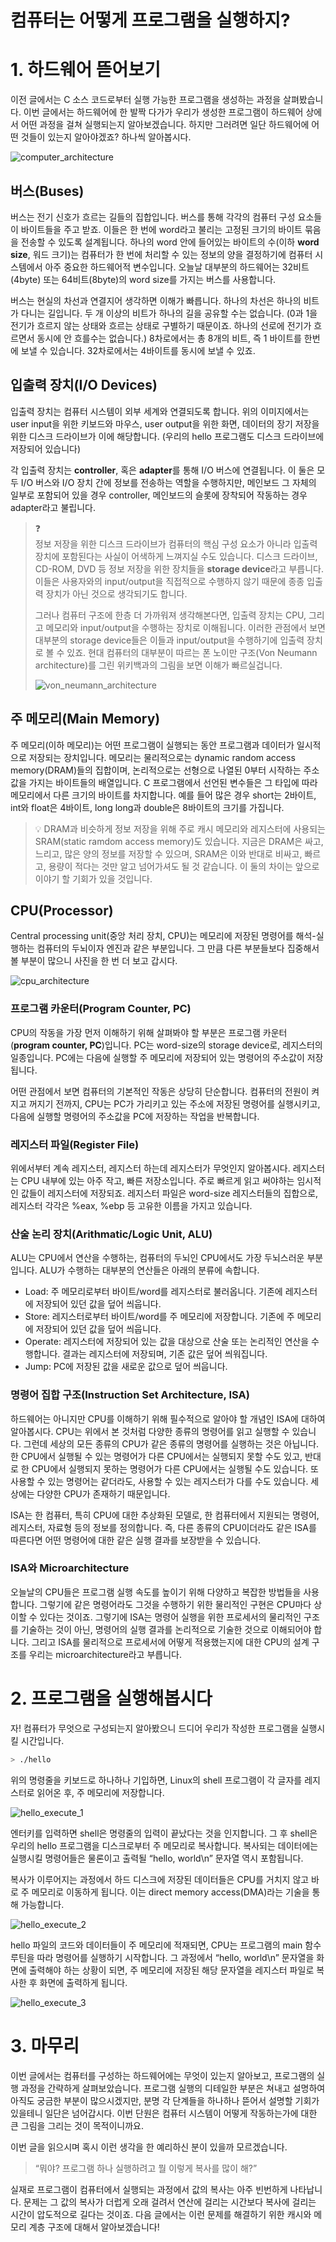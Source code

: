 # 컴퓨터는 어떻게 프로그램을 실행하지?

# 1. 하드웨어 뜯어보기


이전 글에서는 C 소스 코드로부터 실행 가능한 프로그램을 생성하는 과정을 살펴봤습니다. 이번 글에서는 하드웨어에 한 발짝 다가가 우리가 생성한 프로그램이 하드웨어 상에서 어떤 과정을 걸쳐 실행되는지 알아보겠습니다. 하지만 그러려면 일단 하드웨어에 어떤 것들이 있는지 알아야겠죠? 하나씩 알아봅시다.

![computer_architecture](./images/computer_architecture.jpg)

## 버스(Buses)

버스는 전기 신호가 흐르는 길들의 집합입니다. 버스를 통해 각각의 컴퓨터 구성 요소들이 바이트들을 주고 받죠. 이들은 한 번에 word라고 불리는 고정된 크기의 바이트 묶음을 전송할 수 있도록 설계됩니다. 하나의 word 안에 들어있는 바이트의 수(이하 **word size**, 워드 크기)는 컴퓨터가 한 번에 처리할 수 있는 정보의 양을 결정하기에 컴퓨터 시스템에서 아주 중요한 하드웨어적 변수입니다. 오늘날 대부분의 하드웨어는 32비트(4byte) 또는 64비트(8byte)의 word size를 가지는 버스를 사용합니다.

버스는 현실의 차선과 연결지어 생각하면 이해가 빠릅니다. 하나의 차선은 하나의 비트가 다니는 길입니다. 두 개 이상의 비트가 하나의 길을 공유할 수는 없습니다. (0과 1을 전기가 흐르지 않는 상태와 흐르는 상태로 구별하기 때문이죠. 하나의 선로에 전기가 흐르면서 동시에 안 흐를수는 없습니다.) 8차로에서는 총 8개의 비트, 즉 1 바이트를 한번에 보낼 수 있습니다. 32차로에서는 4바이트를 동시에 보낼 수 있죠.

## 입출력 장치(I/O Devices)

입출력 장치는 컴퓨터 시스템이 외부 세계와 연결되도록 합니다. 위의 이미지에서는 user input을 위한 키보드와 마우스, user output을 위한 화면, 데이터의 장기 저장을 위한 디스크 드라이브가 이에 해당합니다. (우리의 hello 프로그램도 디스크 드라이브에 저장되어 있습니다)

각 입출력 장치는 **controller**, 혹은 **adapter**를 통해 I/O 버스에 연결됩니다. 이 둘은 모두 I/O 버스와 I/O 장치 간에 정보를 전송하는 역할을 수행하지만, 메인보드 그 자체의 일부로 포함되어 있을 경우 controller, 메인보드의 슬롯에 장착되어 작동하는 경우 adapter라고 불립니다. 


> ❓  
> 정보 저장을 위한 디스크 드라이브가 컴퓨터의 핵심 구성 요소가 아니라 입출력 장치에 포함된다는 사실이 어색하게 느껴지실 수도 있습니다. 디스크 드라이브, CD-ROM, DVD 등 정보 저장을 위한 장치들을 **storage device**라고 부릅니다. 이들은 사용자와의 input/output을 직접적으로 수행하지 않기 때문에 종종 입출력 장치가 아닌 것으로 생각되기도 합니다.
>
>그러나 컴퓨터 구조에 한층 더 가까워져 생각해본다면, 입출력 장치는 CPU, 그리고 메모리와 input/output을 수행하는 장치로 이해됩니다. 이러한 관점에서 보면 대부분의 storage device들은 이들과 input/output을 수행하기에 입출력 장치로 볼 수 있죠. 현대 컴퓨터의 대부분이 따르는 폰 노이만 구조(Von Neumann architecture)를 그린 위키백과의 그림을 보면 이해가 빠르실겁니다.
>
>![von_neumann_architecture](./images/von_neumann_architecture.svg)
>

## 주 메모리(Main Memory)

주 메모리(이하 메모리)는 어떤 프로그램이 실행되는 동안 프로그램과 데이터가 일시적으로 저장되는 장치입니다. 메모리는 물리적으로는 dynamic random access memory(DRAM)들의 집합이며, 논리적으로는 선형으로 나열된 0부터 시작하는 주소값을 가지는 바이트들의 배열입니다. C 프로그램에서 선언된 변수들은 그 타입에 따라 메모리에서 다른 크기의 바이트를 차지합니다. 예를 들어 많은 경우 short는 2바이트, int와 float은 4바이트, long long과 double은 8바이트의 크기를 가집니다. 


>💡
>DRAM과 비슷하게 정보 저장을 위해 주로 캐시 메모리와 레지스터에 사용되는 SRAM(static ramdom access memory)도 있습니다. 지금은 DRAM은 싸고, 느리고, 많은 양의 정보를 저장할 수 있으며, SRAM은 이와 반대로 비싸고, 빠르고, 용량이 적다는 것만 알고 넘어가셔도 될 것 같습니다. 이 둘의 차이는 앞으로 이야기 할 기회가 있을 것입니다.

## CPU(Processor)

Central processing unit(중앙 처리 장치, CPU)는 메모리에 저장된 명령어를 해석-실행하는 컴퓨터의 두뇌이자 엔진과 같은 부분입니다. 그 만큼 다른 부분들보다 집중해서 볼 부분이 많으니 사진을 한 번 더 보고 갑시다.

![cpu_architecture](./images/cpu_architecture.jpg)

### 프로그램 카운터(Program Counter, PC)

CPU의 작동을 가장 먼저 이해하기 위해 살펴봐야 할 부분은 프로그램 카운터(**program counter, PC**)입니다. PC는 word-size의 storage device로, 레지스터의 일종입니다. PC에는 다음에 실행할 주 메모리에 저장되어 있는 명령어의 주소값이 저장됩니다.

어떤 관점에서 보면 컴퓨터의 기본적인 작동은 상당히 단순합니다. 컴퓨터의 전원이 켜지고 꺼지기 전까지, CPU는 PC가 가리키고 있는 주소에 저장된 명령어를 실행시키고, 다음에 실행할 명령어의 주소값을 PC에 저장하는 작업을 반복합니다. 

### 레지스터 파일(Register File)

위에서부터 계속 레지스터, 레지스터 하는데 레지스터가 무엇인지 알아봅시다. 레지스터는 CPU 내부에 있는 아주 작고, 빠른 저장소입니다. 주로 빠르게 읽고 써야하는 임시적인 값들이 레지스터에 저장되죠. 레지스터 파일은 word-size 레지스터들의 집합으로, 레지스터 각각은 %eax, %ebp 등 고유한 이름을 가지고 있습니다.

### 산술 논리 장치(Arithmatic/Logic Unit, ALU)

ALU는 CPU에서 연산을 수행하는, 컴퓨터의 두뇌인 CPU에서도 가장 두뇌스러운 부분입니다. ALU가 수행하는 대부분의 연산들은 아래의 분류에 속합니다.

- Load: 주 메모리로부터 바이트/word를 레지스터로 불러옵니다. 기존에 레지스터에 저장되어 있던 값을 덮어 씌웁니다.
- Store: 레지스터로부터 바이트/word를 주 메모리에 저장합니다. 기존에 주 메모리에 저장되어 있던 값을 덮어 씌웁니다.
- Operate: 레지스터에 저장되어 있는 값을 대상으로 산술 또는 논리적인 연산을 수행합니다. 결과는 레지스터에 저장되며, 기존 값은 덮어 씌워집니다.  
- Jump: PC에 저장된 값을 새로운 값으로 덮어 씌웁니다.

### 명령어 집합 구조(Instruction Set Architecture, ISA)

하드웨어는 아니지만 CPU를 이해하기 위해 필수적으로 알아야 할 개념인 ISA에 대하여 알아봅시다. CPU는 위에서 본 것처럼 다양한 종류의 명령어를 읽고 실행할 수 있습니다. 그런데 세상의 모든 종류의 CPU가 같은 종류의 명령어를 실행하는 것은 아닙니다. 한 CPU에서 실행될 수 있는 명령어가 다른 CPU에서는 실행되지 못할 수도 있고, 반대로 한 CPU에서 실행되지 못하는 명령어가 다른 CPU에서는 실행될 수도 있습니다. 또 사용할 수 있는 명령어는 같더라도, 사용할 수 있는 레지스터가 다를 수도 있습니다. 세상에는 다양한 CPU가 존재하기 때문입니다.

ISA는 한 컴퓨터, 특히 CPU에 대한 추상화된 모델로, 한 컴퓨터에서 지원되는 명령어, 레지스터, 자료형 등의 정보를 정의합니다. 즉, 다른 종류의 CPU이더라도 같은 ISA를 따른다면 어떤 명령어에 대한 같은 실행 결과를 보장받을 수 있습니다.

### ISA와 Microarchitecture

오늘날의 CPU들은 프로그램 실행 속도를 높이기 위해 다양하고 복잡한 방법들을 사용합니다. 그렇기에 같은 명령어라도 그것을 수행하기 위한 물리적인 구현은 CPU마다 상이할 수 있다는 것이죠. 그렇기에 ISA는 명령어 실행을 위한 프로세서의 물리적인 구조를 기술하는 것이 아닌, 명령어의 실행 결과를 논리적으로 기술한 것으로 이해되어야 합니다. 그리고 ISA를 물리적으로 프로세서에 어떻게 적용했는지에 대한 CPU의 설계 구조를 우리는 microarchitecture라고 부릅니다.

# 2. 프로그램을 실행해봅시다


자! 컴퓨터가 무엇으로 구성되는지 알아봤으니 드디어 우리가 작성한 프로그램을 실행시킬 시간입니다.

```bash
> ./hello
```

위의 명령줄을 키보드로 하나하나 기입하면, Linux의 shell 프로그램이 각 글자를 레지스터로 읽어온 후, 주 메모리에 저장합니다.

![hello_execute_1](./images/hello_execute_1.jpg)

엔터키를 입력하면 shell은 명령줄의 입력이 끝났다는 것을 인지합니다. 그 후 shell은 우리의 hello 프로그램을 디스크로부터 주 메모리로 복사합니다. 복사되는 데이터에는 실행시킬 명령어들은 물론이고 출력될 “hello, world\n” 문자열 역시 포함됩니다.

복사가 이루어지는 과정에서 하드 디스크에 저장된 데이터들은 CPU를 거치지 않고 바로 주 메모리로 이동하게 됩니다. 이는 direct memory access(DMA)라는 기술을 통해 가능합니다.

![hello_execute_2](./images/hello_execute_2.jpg)

hello 파일의 코드와 데이터들이 주 메모리에 적재되면, CPU는 프로그램의 main 함수 루틴을 따라 명령어를 실행하기 시작합니다. 그 과정에서 “hello, world\n” 문자열을 화면에 출력해야 하는 상황이 되면, 주 메모리에 저장된 해당 문자열을 레지스터 파일로 복사한 후 화면에 출력하게 됩니다.

![hello_execute_3](./images/hello_execute_3.jpg)

# 3. 마무리


이번 글에서는 컴퓨터를 구성하는 하드웨어에는 무엇이 있는지 알아보고, 프로그램의 실행 과정을 간략하게 살펴보았습니다. 프로그램 실행의 디테일한 부분은 쳐내고 설명하여 아직도 궁금한 부분이 많으시겠지만, 분명 각 단계들을 하나하나 뜯어서 설명할 기회가 있을테니 일단은 넘어갑시다. 이번 단원은 컴퓨터 시스템이 어떻게 작동하는가에 대한 큰 그림을 그리는 것이 목적이니까요.

이번 글을 읽으시며 혹시 이런 생각을 한 예리하신 분이 있을까 모르겠습니다.

> “뭐야? 프로그램 하나 실행하려고 뭘 이렇게 복사를 많이 해?”
> 

실재로 프로그램이 컴퓨터에서 실행되는 과정에서 값의 복사는 아주 빈번하게 나타납니다. 문제는 그 값의 복사가 더럽게 오래 걸려서 연산에 걸리는 시간보다 복사에 걸리는 시간이 압도적으로 길다는 것이죠. 다음 글에서는 이런 문제를 해결하기 위한 캐시와 메모리 계층 구조에 대해서 알아보겠습니다!